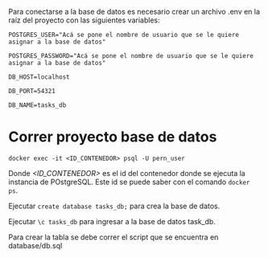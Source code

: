 Para conectarse a la base de datos es necesario crear un archivo .env en la raíz del proyecto con las siguientes variables:

```
POSTGRES_USER="Acá se pone el nombre de usuario que se le quiere asignar a la base de datos"

POSTGRES_PASSWORD="Acá se pone el nombre de usuario que se le quiere asignar a la base de datos"

DB_HOST=localhost

DB_PORT=54321

DB_NAME=tasks_db
```

# Correr proyecto base de datos

`docker exec -it <ID_CONTENEDOR> psql -U pern_user`

Donde *<ID_CONTENEDOR>* es el id del contenedor donde se ejecuta la instancia de POstgreSQL. Este id se puede saber con el comando 
`docker ps`.

Ejecutar `create database tasks_db;` para crea la base de datos.

Ejecutar `\c tasks_db` para ingresar a la base de datos task_db.

Para crear la tabla se debe correr el script que se encuentra en database/db.sql
